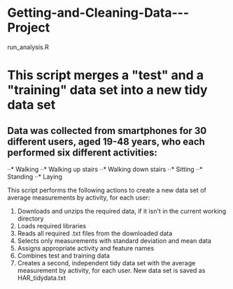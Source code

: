 # Getting-and-Cleaning-Data---Project
run_analysis.R
# This script merges a "test" and a "training" data set into a new tidy data set
## Data was collected from smartphones for 30 different users, aged 19-48 years, who each performed six different activities:
··* Walking
··* Walking up stairs
··* Walking down stairs
··* Sitting
··* Standing
··* Laying

This script performs the following actions to create a new data set of average measurements by activity, for each user:
1. Downloads and unzips the required data, if it isn't in the current working directory
2. Loads required libraries
3. Reads all required .txt files from the downloaded data
4. Selects only measurements with standard deviation and mean data
5. Assigns appropriate activity and feature names
6. Combines test and training data
7. Creates a second, independent tidy data set with the average measurement by activity, for each user. New data set is saved as HAR_tidydata.txt
